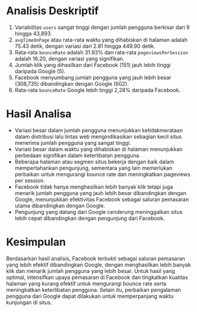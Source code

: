 # Analisis Deskriptif
1. Variabilitas `users` sangat tinggi dengan jumlah pengguna berkisar dari 9 hingga 43,893.
2. `avgTimeOnPage` atau rata-rata waktu yang dihabiskan di halaman adalah 75.43 detik, dengan variasi dari 2.81 hingga 449.90 detik.
3. Rata-rata `bounceRate` adalah 31.93% dan rata-rata `pageviewsPerSession` adalah 16.20, dengan variasi yang signifikan.
4. Jumlah klik yang dihasilkan dari Facebook (151) jauh lebih tinggi daripada Google (5).
5. Facebook menyumbang jumlah pengguna yang jauh lebih besar (308,735) dibandingkan dengan Google (602).
6. Rata-rata `bounceRate` Google lebih tinggi 2,28% daripada Facebook.
  
# Hasil Analisa
- Variasi besar dalam jumlah pengguna menunjukkan ketidakmerataan dalam distribusi lalu lintas web mengindikasikan sebagian kecil situs menerima jumlah pengguna yang sangat tinggi.
- Variasi besar dalam waktu yang dihabiskan di halaman menunjukkan perbedaan signifikan dalam keterlibatan pengguna.
- Beberapa halaman atau segmen situs bekerja dengan baik dalam mempertahankan pengunjung, sementara yang lain memerlukan perbaikan untuk mengurangi bounce rate dan meningkatkan pageviews per session.
- Facebook tidak hanya menghasilkan lebih banyak klik tetapi juga menarik jumlah pengguna yang jauh lebih besar dibandingkan dengan Google, menunjukkan efektivitas Facebook sebagai saluran pemasaran utama dibandingkan dengan Google.
- Pengunjung yang datang dari Google cenderung meninggalkan situs lebih cepat dibandingkan dengan pengunjung dari Facebook.

# Kesimpulan
Berdasarkan hasil analisis, Facebook terbukti sebagai saluran pemasaran yang lebih efektif dibandingkan Google, dengan menghasilkan lebih banyak klik dan menarik jumlah pengguna yang lebih besar. Untuk hasil yang optimal, intensifkan upaya pemasaran di Facebook dan tingkatkan kualitas halaman yang kurang efektif untuk mengurangi bounce rate serta meningkatkan keterlibatan pengguna. Selain itu, perbaikan pengalaman pengguna dari Google dapat dilakukan untuk memperpanjang waktu kunjungan di situs.